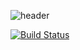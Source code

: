 ![header](https://capsule-render.vercel.app/api?type=wave&color=auto&height=300&section=header&text=capsule%20render&fontSize=90)

[![Build Status](https://travis-ci.org/joemccann/dillinger.svg?branch=master)](https://travis-ci.org/joemccann/dillinger)

<!--
**kangjjun/kangjjun** is a ✨ _special_ ✨ repository because its `README.md` (this file) appears on your GitHub profile.

Here are some ideas to get you started:



- 🔭 I’m currently working on ...
- 🌱 I’m currently learning ...
- 👯 I’m looking to collaborate on ...
- 🤔 I’m looking for help with ...
- 💬 Ask me about ...
- 📫 How to reach me: ...
- 😄 Pronouns: ...
- ⚡ Fun fact: ...
-->
